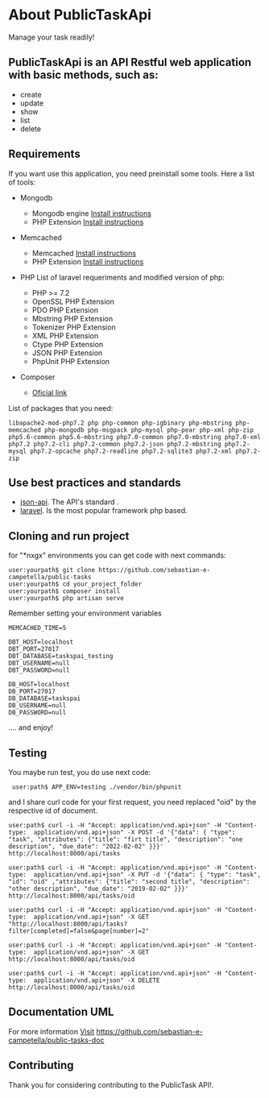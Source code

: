
# About PublicTaskApi

Manage your task readily! 

 ## PublicTaskApi is an API Restful web application with basic methods, such as:

- create
- update
- show
- list
- delete

 ## Requirements

If you want use this application, you need preinstall some tools. Here a list of tools:

- Mongodb 
  - Mongodb engine [Install instructions](https://docs.mongodb.com/manual/installation/)
  - PHP Extension [Install instructions](http://php.net/manual/en/mongodb.installation.php)
  
- Memcached 
  - Memcached [Install instructions](https://memcached.org/)
  - PHP Extension [Install instructions](http://php.net/manual/es/book.memcached.php)
  
- PHP
   List of <a hfref="https://laravel.com/docs/5.6/#installation">laravel</a>  requeriments and modified version of php:
   
   - PHP >= 7.2
   - OpenSSL PHP Extension
   - PDO PHP Extension
   - Mbstring PHP Extension
   - Tokenizer PHP Extension
   - XML PHP Extension
   - Ctype PHP Extension
   - JSON PHP Extension
   - PhpUnit PHP Extension
  
- Composer
   - [Oficial link](https://getcomposer.org)
   
List of packages that you need:

```
libapache2-mod-php7.2 php php-common php-igbinary php-mbstring php-memcached php-mongodb php-msgpack php-mysql php-pear php-xml php-zip php5.6-common php5.6-mbstring php7.0-common php7.0-mbstring php7.0-xml php7.2 php7.2-cli php7.2-common php7.2-json php7.2-mbstring php7.2-mysql php7.2-opcache php7.2-readline php7.2-sqlite3 php7.2-xml php7.2-zip
```

 ## Use best practices and standards
 
- [json-api](http://http://jsonapi.org). The API's standard .
- [laravel](https://laravel.com). Is the most popular framework php based.


## Cloning and run project

for "*nxgx" environments you can get code with next commands:

```
user:yourpath$ git clone https://github.com/sebastian-e-campetella/public-tasks
user:yourpath$ cd your_project_folder
user:yourpath$ composer install
user:yourpath$ php artisan serve

```

Remember setting your environment variables
```
MEMCACHED_TIME=5

DBT_HOST=localhost
DBT_PORT=27017
DBT_DATABASE=taskspai_testing
DBT_USERNAME=null
DBT_PASSWORD=null

DB_HOST=localhost
DB_PORT=27017
DB_DATABASE=taskspai
DB_USERNAME=null
DB_PASSWORD=null

```

.... and  enjoy!

## Testing

You maybe run test, you do use next code:

```
 user:path$ APP_ENV=testing ./vendor/bin/phpunit
```
and I share curl code for your first request, you need replaced "oid" by the respective id of document.

```
user:path$ curl -i -H "Accept: application/vnd.api+json" -H "Content-type:  application/vnd.api+json" -X POST -d '{"data": { "type": "task", "attributes": {"title": "firt title", "description": "one description", "due_date": "2022-02-02" }}}' http://localhost:8000/api/tasks

user:path$ curl -i -H "Accept: application/vnd.api+json" -H "Content-type:  application/vnd.api+json" -X PUT -d '{"data": { "type": "task", "id": "oid" ,"attributes": {"title": "second title", "description": "other description", "due_date": "2019-02-02" }}}' http://localhost:8000/api/tasks/oid

user:path$ curl -i -H "Accept: application/vnd.api+json" -H "Content-type:  application/vnd.api+json" -X GET "http://localhost:8000/api/tasks?filter[completed]=false&page[number]=2"

user:path$ curl -i -H "Accept: application/vnd.api+json" -H "Content-type:  application/vnd.api+json" -X GET  http://localhost:8000/api/tasks/oid

user:path$ curl -i -H "Accept: application/vnd.api+json" -H "Content-type:  application/vnd.api+json" -X DELETE  http://localhost:8000/api/tasks/oid
```
## Documentation UML
For more information [Visit](https://github.com/sebastian-e-campetella/public-tasks-doc) https://github.com/sebastian-e-campetella/public-tasks-doc

## Contributing

Thank you for considering contributing to the PublicTask API!.
